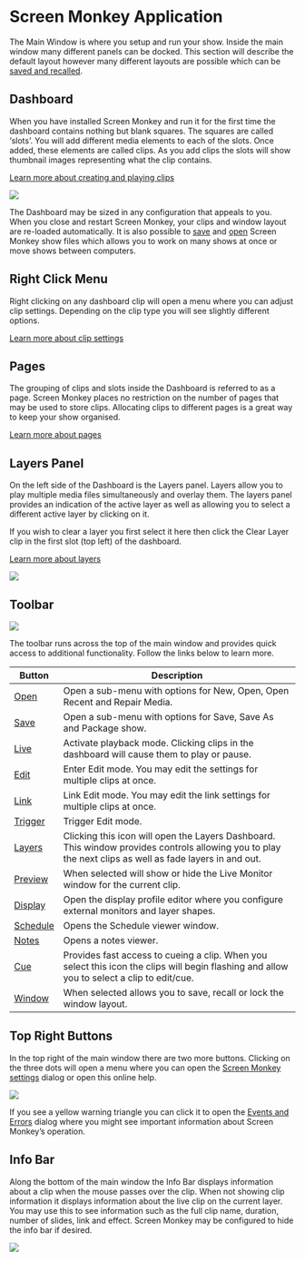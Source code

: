 # Screen Monkey Application

The Main Window is where you setup and run your show. Inside the main window many different panels can be docked. This section will describe the default layout however many different layouts are possible which can be [saved and recalled](toolbar/window.md).

## Dashboard
When you have installed Screen Monkey and run it for the first time the dashboard contains nothing but blank squares. The squares are called ‘slots’. You will add different media elements to each of the slots. Once added, these elements are called clips. As you add clips the slots will show thumbnail images representing what the clip contains. 

[Learn more about creating and playing clips](CreatingClips.md)

![](../../images/mainwindow-halfsize.png)

The Dashboard may be sized in any configuration that appeals to you. When you close and restart Screen Monkey, your clips and window layout are re-loaded automatically. It is also possible to [save](toolbar/save.md) and [open](toolbar/open.md) Screen Monkey show files which allows you to work on many shows at once or move shows between computers.

## Right Click Menu
Right clicking on any dashboard clip will open a menu where you can adjust clip settings. Depending on the clip type you will see slightly different options. 

[Learn more about clip settings](clipSettings/clipSettings.md)

## Pages
The grouping of clips and slots inside the Dashboard is referred to as a page. 
Screen Monkey places no restriction on the number of pages that may be used to store clips. Allocating clips to different pages is a great way to keep your show organised.

[Learn more about pages](pages.md)

## Layers Panel
On the left side of the Dashboard is the Layers panel. Layers allow you to play multiple media files simultaneously and overlay them. The layers panel provides an indication of the active layer as well as allowing you to select a different active layer by clicking on it.

If you wish to clear a layer you first select it here then click the Clear Layer clip in the first slot (top left) of the dashboard.

[Learn more about layers](layers.md)

![](../../images/layers-panel.png)

## Toolbar
![](../../images/toolbar.png)

The toolbar runs across the top of the main window and provides quick access to additional functionality. Follow the links below to learn more.

|Button|Description|
|-|-|
|[Open](toolbar/open.md)        |Open a sub-menu with options for New, Open, Open Recent and Repair Media.|
|[Save](toolbar/save.md)        |Open a sub-menu with options for Save, Save As and Package show.|
|[Live](toolbar/live.md)        |Activate playback mode. Clicking clips in the dashboard will cause them to play or pause.|
|[Edit](toolbar/edit.md)        |Enter Edit mode. You may edit the settings for multiple clips at once.|
|[Link](toolbar/link.md)        |Link Edit mode. You may edit the link settings for multiple clips at once.|
|[Trigger](toolbar/trigger.md)  |Trigger Edit mode.|
|[Layers](toolbar/layers.md)    |Clicking this icon will open the Layers Dashboard. This window provides controls allowing you to play the next clips as well as fade layers in and out.|
|[Preview](toolbar/preview.md)  |When selected will show or hide the Live Monitor window for the current clip.|
|[Display](toolbar/display.md)  |Open the display profile editor where you configure external monitors and layer shapes.|
|[Schedule](toolbar/schedule.md)|Opens the Schedule viewer window.|
|[Notes](toolbar/notes.md)      |Opens a notes viewer.|
|[Cue](toolbar/cue.md)          |Provides fast access to cueing a clip. When you select this icon the clips will begin flashing and allow you to select a clip to edit/cue.|
|[Window](toolbar/window.md)    |When selected allows you to save, recall or lock the window layout.|

## Top Right Buttons
In the top right of the main window there are two more buttons. Clicking on the three dots will open a menu where you can open the [Screen Monkey settings](Settings/Settings.md) dialog or open this online help.

![](../../images/errorIcon.PNG)

If you see a yellow warning triangle you can click it to open the [Events and Errors](EventsAndErrors.md) dialog where you might see important information about Screen Monkey’s operation.

## Info Bar
Along the bottom of the main window the Info Bar displays information about a clip when the mouse passes over the clip. When not showing clip information it displays information about the live clip on the current layer. You may use this to see information such as the full clip name, duration, number of slides, link and effect. Screen Monkey may be configured to hide the info bar if desired.

![](../../images/mainwindow-infobar.png)
